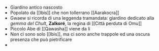 - Giardino antico nascosto
- Popolato da [[Ibis]] che non tollerrano [[Aarakocra]]
- Gwaew si ricorda di una leggenda tramandata: giardino dedicato alla _gemma del Chult_, **Zalkoré**, la regina di [[Città perduta di Omu]]
- Piccolo Abe di [[Qawasha]] viene da li
- Non ci sono solo [[Ibis]], ma ci sono anche trappole ed una oscura presenza che può pietrificare
- 